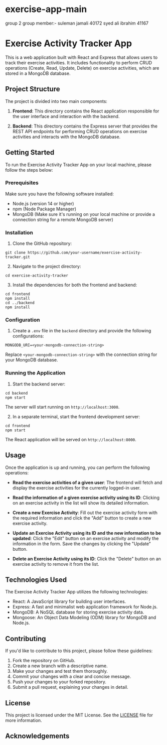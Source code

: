# exercise-app-main
group 2 
group member:-
suleman jamali 40172
syed ali ibrahim 41167



# Exercise Activity Tracker App

This is a web application built with React and Express that allows users to track their exercise activities. It includes functionality to perform CRUD operations (Create, Read, Update, Delete) on exercise activities, which are stored in a MongoDB database.

## Project Structure

The project is divided into two main components:

1. **Frontend**: This directory contains the React application responsible for the user interface and interaction with the backend.

2. **Backend**: This directory contains the Express server that provides the REST API endpoints for performing CRUD operations on exercise activities and interacts with the MongoDB database.

## Getting Started

To run the Exercise Activity Tracker App on your local machine, please follow the steps below:

### Prerequisites

Make sure you have the following software installed:

- Node.js (version 14 or higher)
- npm (Node Package Manager)
- MongoDB (Make sure it's running on your local machine or provide a connection string for a remote MongoDB server)

### Installation

1. Clone the GitHub repository:

```
git clone https://github.com/your-username/exercise-activity-tracker.git
```

2. Navigate to the project directory:

```
cd exercise-activity-tracker
```

3. Install the dependencies for both the frontend and backend:

```
cd frontend
npm install
cd ../backend
npm install
```

### Configuration

1. Create a `.env` file in the `backend` directory and provide the following configurations:

```
MONGODB_URI=<your-mongodb-connection-string>
```

Replace `<your-mongodb-connection-string>` with the connection string for your MongoDB database.

### Running the Application

1. Start the backend server:

```
cd backend
npm start
```

The server will start running on `http://localhost:3000`.

2. In a separate terminal, start the frontend development server:

```
cd frontend
npm start
```

The React application will be served on `http://localhost:8000`.

## Usage

Once the application is up and running, you can perform the following operations:

- **Read the exercise activities of a given user**: The frontend will fetch and display the exercise activities for the currently logged-in user.

- **Read the information of a given exercise activity using its ID**: Clicking on an exercise activity in the list will show its detailed information.

- **Create a new Exercise Activity**: Fill out the exercise activity form with the required information and click the "Add" button to create a new exercise activity.

- **Update an Exercise Activity using its ID and the new information to be updated**: Click the "Edit" button on an exercise activity and modify the information in the form. Save the changes by clicking the "Update" button.

- **Delete an Exercise Activity using its ID**: Click the "Delete" button on an exercise activity to remove it from the list.

## Technologies Used

The Exercise Activity Tracker App utilizes the following technologies:

- React: A JavaScript library for building user interfaces.
- Express: A fast and minimalist web application framework for Node.js.
- MongoDB: A NoSQL database for storing exercise activity data.
- Mongoose: An Object Data Modeling (ODM) library for MongoDB and Node.js.

## Contributing

If you'd like to contribute to this project, please follow these guidelines:

1. Fork the repository on GitHub.
2. Create a new branch with a descriptive name.
3. Make your changes and test them thoroughly.
4. Commit your changes with a clear and concise message.
5. Push your changes to your forked repository.
6. Submit a pull request, explaining your changes in detail.

## License

This project is licensed under the MIT License. See the [LICENSE](LICENSE) file for more information.

## Acknowledgements
